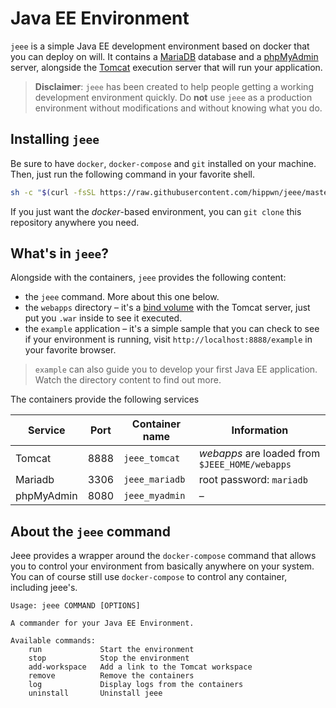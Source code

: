 # Java EE Environment

`jeee` is a simple Java EE development environment based on docker that you can deploy on will. It contains a [MariaDB](https://mariadb.com/) database and a [phpMyAdmin](https://www.phpmyadmin.net/) server, alongside the [Tomcat](https://tomcat.apache.org) execution server that will run your application. 

> **Disclaimer**: `jeee` has been created to help people getting a working development environment quickly. Do **not** use `jeee` as a production environment without modifications and without knowing what you do.


## Installing `jeee`

Be sure to have `docker`, `docker-compose` and `git` installed on your machine. Then, just run the following command in your favorite shell.

```bash
sh -c "$(curl -fsSL https://raw.githubusercontent.com/hippwn/jeee/master/tools/install.sh)"
```

If you just want the *docker*-based environment, you can `git clone` this repository anywhere you need.


## What's in `jeee`?

Alongside with the containers, `jeee` provides the following content:
- the `jeee` command. More about this one below.
- the `webapps` directory &ndash; it's a [bind volume](https://docs.docker.com/storage/bind-mounts/) with the Tomcat server, just put you `.war` inside to see it executed.
- the `example` application &ndash; it's a simple sample that you can check to see if your environment is running, visit `http://localhost:8888/example` in your favorite browser.

> `example` can also guide you to develop your first Java EE application. Watch the directory content to find out more.

The containers provide the following services

| Service    | Port | Container name | Information              |
| ---------- |:----:| -------------- | ------------------------ |
| Tomcat     | 8888 | `jeee_tomcat`  | *webapps* are loaded from `$JEEE_HOME/webapps` |
| Mariadb    | 3306 | `jeee_mariadb` | root password: `mariadb` |
| phpMyAdmin | 8080 | `jeee_myadmin` | &ndash;                  |


## About the `jeee` command

Jeee provides a wrapper around the `docker-compose` command that allows you to control your environment from basically anywhere on your system. You can of course still use `docker-compose` to control any container, including jeee's. 

```
Usage: jeee COMMAND [OPTIONS]

A commander for your Java EE Environment.

Available commands:
    run             Start the environment
    stop            Stop the environment
    add-workspace   Add a link to the Tomcat workspace
    remove          Remove the containers
    log             Display logs from the containers
    uninstall       Uninstall jeee
```
